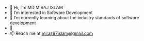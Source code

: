 - 👋 Hi, I’m MD MIRAJ ISLAM
- 👀 I’m interested in Software Development
- 🌱 I’m currently learning about the industry standards of software development
- 💞
- 📫 Reach me at miraz97islam@gmail.com


